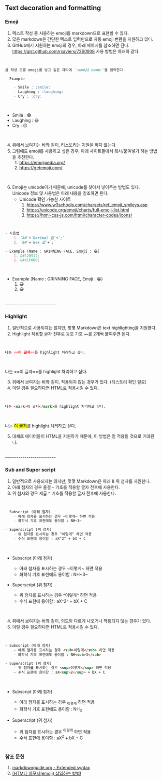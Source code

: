 <h2 id="title">Text decoration and formatting</h2>

<h3 id="Emoji">Emoji</h3>

1. 텍스트 작성 중 사용하는 emoji를 markdown으로 표현할 수 있다.
2. 많은 markdown은 간단한 텍스트 입력만으로 자동 emoji 변환을 지원하고 있다.
3. GitHub에서 지원하는 emoji의 경우, 아래 페이지를 참조하면 된다.
    https://gist.github.com/rxaviers/7360908
    사용 방법은 아래와 같다.
<br>

```md
글 작성 도중 emoji를 넣고 싶은 자리에 `:emoji name:`을 입력한다.

- Example

    - Smile : :smile:
    - Laughing : :laughing:
    - Cry : :cry:
```
<br>

- Smile : :smile:
- Laughing : :laughing:
- Cry : :cry:

<br>

4. 위에서 보여지는 바와 같이, 티스토리는 지원을 하지 않는다.
5. 그럼에도 emoji를 사용하고 싶은 경우, 아래 사이트들에서 복사/붙여넣기 하는 방법을 추천한다.
    1. https://emojipedia.org/
    2. https://getemoji.com/

<br>

6. Emoji는 unicode이기 때문에, unicode를 찾아서 넣어주는 방법도 있다. Unicode 정보 및 사용법은 아래 내용을 참조하면 된다.
    - Unicode 확인 가능한 사이트
        1. https://www.w3schools.com/charsets/ref_emoji_smileys.asp
        2. https://unicode.org/emoji/charts/full-emoji-list.html
        3. https://html-css-js.com/html/character-codes/icons/
<br>

```md
- 사용법
    1. `&#`+`Decimal 값`+`;`
    2. `&#`+`Hex 값`+`;`

- Example (Name : GRINNING FACE, Emoji : 😀)
    1. &#128512;
    2. &#x1F600;
```
<br>

- Example (Name : GRINNING FACE, Emoji : 😀)
    1. &#128512;
    2. &#x1F600;
<br>
--------------------------

<h3 id="Highlight">Highlight</h3>

1. 일반적으로 사용되지는 않지만, 몇몇 Markdown은 text highlighting을 지원한다.
2. Highlight 적용할 글자 전후로 등호 기호 `==`를 2개씩 붙여주면 된다.
<br>

```md
나는 ==이 글자==를 highlight 처리하고 싶다.
```
<br>

나는 ==이 글자==를 highlight 처리하고 싶다.
<br>

3. 위에서 보여지는 바와 같이, 적용되지 않는 경우가 있다. (티스토리 확인 필요)
4. 이럴 경우 필요하다면 HTML로 적용시킬 수 있다.
<br>

```html
나는 <mark>이 글자</mark>를 highlight 처리하고 싶다.
```
<br>

나는 <mark>이 글자</mark>를 highlight 처리하고 싶다.
<br>

5. 대체로 에디터들이 HTML을 지원하기 때문에, 이 방법은 잘 적용될 것으로 기대된다.
<br>
--------------------------

<h3 id="Sub-SuperScript">Sub and Super script</h3>

1. 일반적으로 사용되지는 않지만, 몇몇 Markdown은 아래 & 위 첨자를 지원한다.
2. 아래 첨자의 경우 물결 `~` 기호를 적용할 글자 전후에 사용한다.
3. 위 첨자의 경우 제곱 `^` 기호를 적용할 글자 전후에 사용한다.
<br>

```md
- Subscript (아래 첨자)
    - 아래 첨자를 표시하는 경우 ~이렇게~ 하면 적용
    - 화학식 기호 표현에도 용이함 : NH~3~

- Superscript (위 첨자)
    - 위 첨자를 표시하는 경우 ^이렇게^ 하면 적용
    - 수식 표현에 용이함 : aX^2^ + bX + C
```
<br>

- Subscript (아래 첨자)
    - 아래 첨자를 표시하는 경우 ~이렇게~ 하면 적용
    - 화학식 기호 표현에도 용이함 : NH~3~

- Superscript (위 첨자)
    - 위 첨자를 표시하는 경우 ^이렇게^ 하면 적용
    - 수식 표현에 용이함 : aX^2^ + bX + C
<br>

4. 위에서 보여지는 바와 같이, 의도와 다르게 나오거나 적용되지 않는 경우가 있다.
5. 이럴 경우 필요하다면 HTML로 적용시킬 수 있다.
<br>

```html
- Subscript (아래 첨자)
    - 아래 첨자를 표시하는 경우 <sub>이렇게</sub> 하면 적용
    - 화학식 기호 표현에도 용이함 : NH<sub>3</sub>

- Superscript (위 첨자)
    - 위 첨자를 표시하는 경우 <sup>이렇게</sup> 하면 적용
    - 수식 표현에 용이함 : aX<sup>2</sup> + bX + C
```
<br>

- Subscript (아래 첨자)
    - 아래 첨자를 표시하는 경우 <sub>이렇게</sub> 하면 적용
    - 화학식 기호 표현에도 용이함 : NH<sub>3</sub>

- Superscript (위 첨자)
    - 위 첨자를 표시하는 경우 <sup>이렇게</sup> 하면 적용
    - 수식 표현에 용이함 : aX<sup>2</sup> + bX + C
<br><br>

<h3 id="참조-문헌">참조 문헌</h3>

1. [markdownguide.org - Extended syntax](https://www.markdownguide.org/extended-syntax/#emoji "Extended syntax overview")
2. [[HTML] 이모지(emoji) 삽입하는 방법!](https://23log.tistory.com/81)